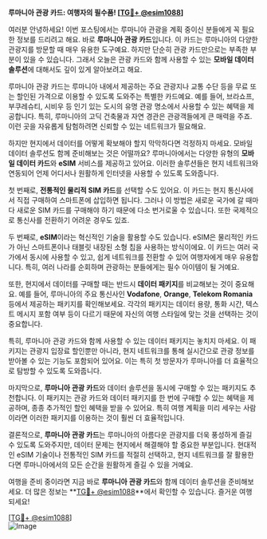 **루마니아 관광 카드: 여행자의 필수품! [[TG💪+ @esim1088](https://t.me/s/esim1088)]**

여러분 안녕하세요! 이번 포스팅에서는 루마니아 관광을 계획 중이신 분들에게 꼭 필요한 정보를 드리려고 해요. 바로 **루마니아 관광 카드**입니다. 이 카드는 루마니아의 다양한 관광지를 방문할 때 매우 유용한 도구예요. 하지만 단순히 관광 카드만으로는 부족한 부분이 있을 수 있습니다. 그래서 오늘은 관광 카드와 함께 사용할 수 있는 **모바일 데이터 솔루션**에 대해서도 깊이 있게 알아보려고 해요.

루마니아 관광 카드는 루마니아 내에서 제공하는 주요 관광지나 교통 수단 등을 무료 또는 할인된 가격으로 이용할 수 있도록 도와주는 특별한 카드예요. 예를 들어, 브라쇼프, 부쿠레슈티, 시비우 등 인기 있는 도시의 유명 관광 명소에서 사용할 수 있는 혜택을 제공합니다. 특히, 루마니아의 고딕 건축물과 자연 경관은 관광객들에게 큰 매력을 주죠. 이런 곳을 자유롭게 탐험하려면 신뢰할 수 있는 네트워크가 필요해요. 

하지만 현지에서 데이터를 어떻게 확보해야 할지 막막하다면 걱정하지 마세요. 모바일 데이터 솔루션도 함께 준비해보는 것은 어떨까요? 루마니아에서는 다양한 유형의 **모바일 데이터 카드**와 **eSIM** 서비스를 제공하고 있어요. 이러한 솔루션들은 현지 네트워크와 연동되어 언제 어디서나 원활하게 인터넷을 사용할 수 있도록 도와줍니다.

첫 번째로, **전통적인 물리적 SIM 카드**를 선택할 수도 있어요. 이 카드는 현지 통신사에서 직접 구매하여 스마트폰에 삽입하면 됩니다. 그러나 이 방법은 새로운 국가에 갈 때마다 새로운 SIM 카드를 구매해야 하기 때문에 다소 번거로울 수 있습니다. 또한 국제적으로 통신사를 전환하기 어려운 경우도 있죠.

두 번째로, **eSIM**이라는 혁신적인 기술을 활용할 수도 있습니다. eSIM은 물리적인 카드가 아닌 스마트폰이나 태블릿 내장된 소형 칩을 사용하는 방식이에요. 이 카드는 여러 국가에서 동시에 사용할 수 있고, 쉽게 네트워크를 전환할 수 있어 여행자에게 매우 유용합니다. 특히, 여러 나라를 순회하며 관광하는 분들에게는 필수 아이템이 될 거예요.

또한, 현지에서 데이터를 구매할 때는 반드시 **데이터 패키지**를 비교해보는 것이 중요해요. 예를 들어, 루마니아의 주요 통신사인 **Vodafone**, **Orange**, **Telekom Romania** 등에서 제공하는 패키지를 확인해보세요. 각각의 패키지는 데이터 용량, 통화 시간, 텍스트 메시지 포함 여부 등이 다르기 때문에 자신의 여행 스타일에 맞는 것을 선택하는 것이 중요합니다.

특히, 루마니아 관광 카드와 함께 사용할 수 있는 데이터 패키지는 놓치지 마세요. 이 패키지는 관광지 입장료 할인뿐만 아니라, 현지 네트워크를 통해 실시간으로 관광 정보를 받아볼 수 있는 기능도 포함되어 있어요. 이는 특히 첫 방문자가 루마니아를 더 효율적으로 탐방할 수 있도록 도와줍니다.

마지막으로, **루마니아 관광 카드**와 데이터 솔루션을 동시에 구매할 수 있는 패키지도 추천합니다. 이 패키지는 관광 카드와 데이터 패키지를 한 번에 구매할 수 있는 혜택을 제공하며, 종종 추가적인 할인 혜택을 받을 수 있어요. 특히 여행 계획을 미리 세우는 사람이라면 이러한 패키지를 이용하는 것이 훨씬 더 효율적입니다.

결론적으로, **루마니아 관광 카드**는 루마니아의 아름다운 관광지를 더욱 풍성하게 즐길 수 있도록 도와주지만, 데이터 문제는 현지에서 해결해야 할 중요한 부분입니다. 현대적인 eSIM 기술이나 전통적인 SIM 카드를 적절히 선택하고, 현지 네트워크를 잘 활용한다면 루마니아에서의 모든 순간을 원활하게 즐길 수 있을 거예요.

여행을 준비 중이라면 지금 바로 **루마니아 관광 카드**와 함께 데이터 솔루션을 준비해보세요. 더 많은 정보는 **[TG💪+ @esim1088](https://t.me/s/esim1088)**에서 확인할 수 있습니다. 즐거운 여행 되세요!

[[TG💪+ @esim1088](https://t.me/s/esim1088)]  
![Image](https://i.postimg.cc/Y0z9fWf4/image.png)